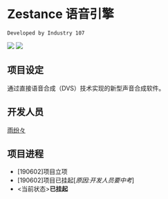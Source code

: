 # Zestance 语音引擎
`Developed by Industry 107`

![](https://img.shields.io/badge/项目状态-开发中-9cf.svg?style=flat-square)
![](https://img.shields.io/badge/当前版本-%5B不可用%5D-blueviolet.svg?style=flat-square)

## 项目设定
通过直接语音合成（DVS）技术实现的新型声音合成软件。

## 开发人员
[雨纷々](https://github.com/rinscr3003)

## 项目进程
- [190602]项目立项
- [190602]项目已挂起[*原因:开发人员要中考*]
- <当前状态>**已挂起**
